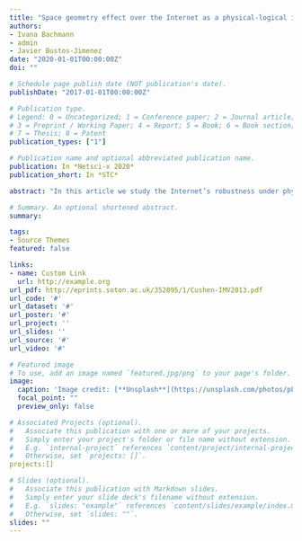 ```yaml
---
title: "Space geometry effect over the Internet as a physical-logical interdependent network"
authors:
- Ivana Bachmann
- admin
- Javier Bustos-Jimenez
date: "2020-01-01T00:00:00Z"
doi: ""

# Schedule page publish date (NOT publication's date).
publishDate: "2017-01-01T00:00:00Z"

# Publication type.
# Legend: 0 = Uncategorized; 1 = Conference paper; 2 = Journal article;
# 3 = Preprint / Working Paper; 4 = Report; 5 = Book; 6 = Book section;
# 7 = Thesis; 8 = Patent
publication_types: ["1"]

# Publication name and optional abbreviated publication name.
publication: In *Netsci-x 2020*
publication_short: In *STC*

abstract: "In this article we study the Internet’s robustness under physical node failures, given that the physical layer is built over spaces with geometry/shape restrictions. This is of special interest for countries prone to natural catastrophes, and long and narrow geographies such as Chile and Japan. We model the Internet as an interdependent network composed of the Internet’s physical layer (Internet backbone) and he Internet’s logical layer (Autonomous System level network) coupled. Here, the robustness is tested by measuring the amount of functional nodes on the logical network after randomly removing physical nodes. In this work, we tested six different spatially constrained network models to generate the Internet’s physical layer (Yao graphs, geometric preferential attachment, Erdős-Rényi, n-nearest neighbours, Gabriel graphs, and Modified relative neighbourhood model), and three different geometries with width to lengths ratios going from a square geometry to a Chile-like space geometry. Additionally, we study the relation between the amount of physical edges and the Internet’s robustness. Our findings suggest that both: the edge addition strategy (i.e. the physical network model used) and the amount of physical edges play an important role on the Internet’s robustness. Our results also suggest that Internet based interdependent systems whose robustness is affected by the space geometry (geometry-sensitive) can become more robust by randomly adding few edges. Furthermore, these interdependent systems can become geometry-insensitive after the edge addition, meaning that the robustness of the interdependent system is no longer affected by the space geometry."

# Summary. An optional shortened abstract.
summary: 

tags:
- Source Themes
featured: false

links:
- name: Custom Link
  url: http://example.org
url_pdf: http://eprints.soton.ac.uk/352095/1/Cushen-IMV2013.pdf
url_code: '#'
url_dataset: '#'
url_poster: '#'
url_project: ''
url_slides: ''
url_source: '#'
url_video: '#'

# Featured image
# To use, add an image named `featured.jpg/png` to your page's folder. 
image:
  caption: 'Image credit: [**Unsplash**](https://unsplash.com/photos/pLCdAaMFLTE)'
  focal_point: ""
  preview_only: false

# Associated Projects (optional).
#   Associate this publication with one or more of your projects.
#   Simply enter your project's folder or file name without extension.
#   E.g. `internal-project` references `content/project/internal-project/index.md`.
#   Otherwise, set `projects: []`.
projects:[]

# Slides (optional).
#   Associate this publication with Markdown slides.
#   Simply enter your slide deck's filename without extension.
#   E.g. `slides: "example"` references `content/slides/example/index.md`.
#   Otherwise, set `slides: ""`.
slides: ""
---
```



